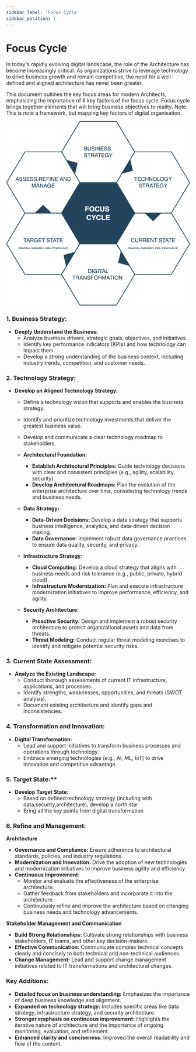 ```yaml
---
sidebar_label: 'Focus Cycle'
sidebar_position: 1
---
```


# Focus Cycle

In today's rapidly evolving digital landscape, the role of the Architecture has become increasingly critical. As organizations strive to leverage technology to drive business growth and remain competitive, the need for a well-defined and aligned architecture has never been greater.

This document outlines the key focus areas for modern Architects, emphasizing the importance of 6 key factors of the focus cycle.
Focus cycle brings together elements that will bring business objectives to reality. Note: This is note a framework, but mapping key factors of digital organisation. 

![Sidecar](../../docs/design/img/focuscycle.png)


### 1. Business Strategy:

* **Deeply Understand the Business:**
    * Analyze business drivers, strategic goals, objectives, and initiatives.
    * Identify key performance indicators (KPIs) and how technology can impact them.
    * Develop a strong understanding of the business context, including industry trends, competition, and customer needs.

### 2. Technology Strategy:

* **Develop an Aligned Technology Strategy:**
    * Define a technology vision that supports and enables the business strategy.
    * Identify and prioritize technology investments that deliver the greatest business value.
    * Develop and communicate a clear technology roadmap to stakeholders.

    * **Architectural Foundation:**
        * **Establish Architectural Principles:** Guide technology decisions with clear and consistent principles (e.g., agility, scalability, security).
        * **Develop Architectural Roadmaps:** Plan the evolution of the enterprise architecture over time, considering technology trends and business needs.

    * **Data Strategy:**
        * **Data-Driven Decisions:** Develop a data strategy that supports business intelligence, analytics, and data-driven decision making.
        * **Data Governance:** Implement robust data governance practices to ensure data quality, security, and privacy.

    * **Infrastructure Strategy:**
        * **Cloud Computing:** Develop a cloud strategy that aligns with business needs and risk tolerance (e.g., public, private, hybrid cloud).
        * **Infrastructure Modernization:** Plan and execute infrastructure modernization initiatives to improve performance, efficiency, and agility.

    * **Security Architecture:**
        * **Proactive Security:** Design and implement a robust security architecture to protect organizational assets and data from threats.
        * **Threat Modeling:** Conduct regular threat modeling exercises to identify and mitigate potential security risks.

### 3. Current State Assessment:

* **Analyze the Existing Landscape:** 
    * Conduct thorough assessments of current IT infrastructure, applications, and processes.
    * Identify strengths, weaknesses, opportunities, and threats (SWOT analysis).
    * Document existing architecture and identify gaps and inconsistencies.

### 4. Transformation and Innovation:

* **Digital Transformation:** 
    * Lead and support initiatives to transform business processes and operations through technology.
    * Embrace emerging technologies (e.g., AI, ML, IoT) to drive innovation and competitive advantage.

### 5. Target State:**

* **Develop Target State:** 
    * Based on defined technology strategy (including with data,security,architecture), develop a north star
    * Bring all the key points from  digital transformation 

### 6. Refine and Management:
**Architecture**

* **Governance and Compliance:** Ensure adherence to architectural standards, policies, and industry regulations.
* **Modernization and Innovation:** Drive the adoption of new technologies and modernization initiatives to improve business agility and efficiency.
* **Continuous Improvement:** 
    * Monitor and evaluate the effectiveness of the enterprise architecture.
    * Gather feedback from stakeholders and incorporate it into the architecture.
    * Continuously refine and improve the architecture based on changing business needs and technology advancements.

**Stakeholder Management and Communication**

* **Build Strong Relationships:** Cultivate strong relationships with business stakeholders, IT teams, and other key decision-makers.
* **Effective Communication:** Communicate complex technical concepts clearly and concisely to both technical and non-technical audiences.
* **Change Management:** Lead and support change management initiatives related to IT transformations and architectural changes.

### Key Additions:

* **Detailed focus on business understanding:** Emphasizes the importance of deep business knowledge and alignment.
* **Expanded on technology strategy:** Includes specific areas like data strategy, infrastructure strategy, and security architecture.
* **Stronger emphasis on continuous improvement:** Highlights the iterative nature of architecture and the importance of ongoing monitoring, evaluation, and refinement.
* **Enhanced clarity and conciseness:** Improved the overall readability and flow of the content.


